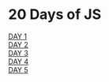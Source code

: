 # 20 Days of JS

[DAY 1](/DAY%201/) <br>
[DAY 2](/DAY%202/)<br>
[DAY 3](/DAY%203/)<br>
[DAY 4](/DAY%204/)<br>
[DAY 5](/DAY%205/)<br>
